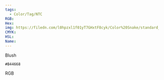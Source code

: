 ```yaml
---
tags:
  - Color/Tag/NTC
RGB:
Hex:
img: https://filedn.com/l0hpzxl1f01yT7GHxtF8cyk/Color%20Snake/standard_csv_to_svg//B44668.svg
CMYK:
HSL:
Name:
---
```

Blush
```palette
#B44668
```
RGB
